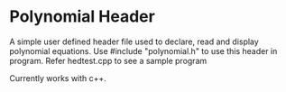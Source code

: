 # Polynomial Header

  A simple user defined header file used to declare, read and display polynomial equations.
  Use #include "polynomial.h" to use this header in program. 
  Refer hedtest.cpp to see a sample program  
  
  Currently works with c++.  
